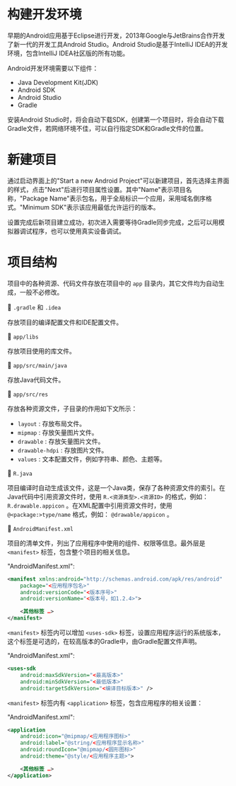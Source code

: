 # 构建开发环境
早期的Android应用基于Eclipse进行开发，2013年Google与JetBrains合作开发了新一代的开发工具Android Studio。Android Studio是基于IntelliJ IDEA的开发环境，包含IntelliJ IDEA社区版的所有功能。

Android开发环境需要以下组件：

- Java Development Kit(JDK)
- Android SDK
- Android Studio
- Gradle

安装Android Studio时，将会自动下载SDK，创建第一个项目时，将会自动下载Gradle文件，若网络环境不佳，可以自行指定SDK和Gradle文件的位置。

# 新建项目
通过启动界面上的"Start a new Android Project"可以新建项目，首先选择主界面的样式，点击"Next"后进行项目属性设置。其中"Name"表示项目名称，"Package Name"表示包名，用于全局标识一个应用，采用域名倒序格式。"Minimum SDK"表示该应用最低允许运行的版本。

设置完成后新项目建立成功，初次进入需要等待Gradle同步完成，之后可以用模拟器调试程序，也可以使用真实设备调试。

# 项目结构
项目中的各种资源、代码文件存放在项目中的 `app` 目录内，其它文件均为自动生成，一般不必修改。

🔶 `.gradle` 和 `.idea`

存放项目的编译配置文件和IDE配置文件。

🔶 `app/libs`

存放项目使用的库文件。

🔶 `app/src/main/java`

存放Java代码文件。

🔶 `app/src/res`

存放各种资源文件，子目录的作用如下文所示：

- `layout` : 存放布局文件。
- `mipmap` : 存放矢量图片文件。
- `drawable` : 存放矢量图片文件。
- `drawable-hdpi` : 存放图片文件。
- `values` : 文本配置文件，例如字符串、颜色、主题等。

🔶 `R.java`

项目编译时自动生成该文件，这是一个Java类，保存了各种资源文件的索引。在Java代码中引用资源文件时，使用 `R.<资源类型>.<资源ID>` 的格式，例如： `R.drawable.appicon` 。在XML配置中引用资源文件时，使用 `@<package:>type/name` 格式，例如： `@drawable/appicon` 。

🔶 `AndroidManifest.xml`

项目的清单文件，列出了应用程序中使用的组件、权限等信息。最外层是 `<manifest>` 标签，包含整个项目的相关信息。

"AndroidManifest.xml":

```xml
<manifest xmlns:android="http://schemas.android.com/apk/res/android"
    package="<应用程序包名>"
    android:versionCode="<版本序号>"
    android:versionName="<版本号，如1.2.4>">

    <其他标签 …>
</manifest>
```

`<manifest>` 标签内可以增加 `<uses-sdk>` 标签，设置应用程序运行的系统版本，这个标签是可选的，在较高版本的Gradle中，由Gradle配置文件声明。

"AndroidManifest.xml":

```xml
<uses-sdk
    android:maxSdkVersion="<最高版本>"
    android:minSdkVersion="<最低版本>"
    android:targetSdkVersion="<编译目标版本>" />
```

`<manifest>` 标签内有 `<application>` 标签，包含应用程序的相关设置：

"AndroidManifest.xml":

```xml
<application
    android:icon="@mipmap/<应用程序图标>"
    android:label="@string/<应用程序显示名称>"
    android:roundIcon="@mipmap/<圆形图标>"
    android:theme="@style/<应用程序主题>">

    <其他标签 …>
</application>
```
